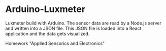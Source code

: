 # Arduino-Luxmeter

Luxmeter build with Arduino. The sensor data are read by a Node.js server and written into a JSON file. 
This JSON file is loaded into a React application and the data gets visualized.

Homework "Applied Sensorics and Electronics"
